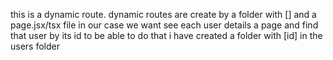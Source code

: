 this is a dynamic route. dynamic routes are create by a folder with [] and a page.jsx/tsx file 
in our case we want see each user details a page and find that user by its id to be able to do that i have created a folder with [id] in the users folder